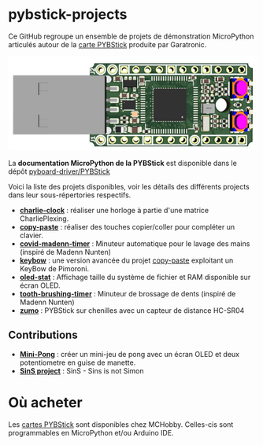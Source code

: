 # pybstick-projects

Ce GitHub regroupe un ensemble de projets de démonstration MicroPython articulés autour de la [carte PYBStick](https://shop.mchobby.be/fr/micropython/1830-pybstick-lite-26-micropython-et-arduino-3232100018303-garatronic.html) produite par Garatronic.

![PYBStick](docs/_static/PYBStick-Lite-26.jpg)

La __documentation MicroPython de la PYBStick__ est disponible dans le dépôt [pyboard-driver/PYBStick](https://github.com/mchobby/pyboard-driver/tree/master/PYBStick)

Voici la liste des projets disponibles, voir les détails des différents projects dans leur sous-répertories respectifs.

* __[charlie-clock](../../tree/master/charlie-clock)__ : réaliser une horloge à partie d'une matrice CharliePlexing.
* __[copy-paste](../../tree/master/copy-paste)__ : réaliser des touches copier/coller pour compléter un clavier.
* __[covid-madenn-timer](../../tree/master/covid-madenn-timer)__ : Minuteur automatique pour le lavage des mains (inspiré de Madenn Nunten)
* __[keybow](../../tree/master/keybow)__ : une version avancée du projet [copy-paste](../../tree/master/copy-paste) exploitant un KeyBow de Pimoroni.
* __[oled-stat](../../tree/master/oled-stat)__ : Affichage taille du système de fichier et RAM disponible sur écran OLED.
* __[tooth-brushing-timer](../../tree/master/tooth-brushing-timer)__ : Minuteur de brossage de dents (inspiré de Madenn Nunten)
* __[zumo](../../tree/master/zumo)__ : PYBStick sur chenilles avec un capteur de distance HC-SR04

## Contributions
* __[Mini-Pong](https://framagit.org/labobine/mini-pong)__ : créer un mini-jeu de pong avec un écran OLED et deux potentiometre en guise de manette.
* __[SinS project](https://github.com/papsdroidfr/SinS)__ : SinS - Sins is not Simon

# Où acheter
Les [cartes PYBStick](https://shop.mchobby.be/fr/recherche?controller=search&orderby=position&orderway=desc&search_query=PYBStick&submit_search=) sont disponibles chez MCHobby. Celles-cis sont programmables en MicroPython et/ou Arduino IDE.
